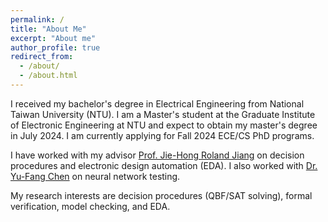 ```yaml
---
permalink: /
title: "About Me"
excerpt: "About me"
author_profile: true
redirect_from: 
  - /about/
  - /about.html
---
```

I received my bachelor's degree in Electrical Engineering from National Taiwan University (NTU).
I am a Master's student at the Graduate Institute of Electronic Engineering at NTU and expect to obtain my master's degree in July 2024.
I am currently applying for Fall 2024 ECE/CS PhD programs.

I have worked with my advisor [Prof. Jie-Hong Roland Jiang](http://cc.ee.ntu.edu.tw/~jhjiang/) on decision procedures and electronic design automation (EDA). I also worked with [Dr. Yu-Fang Chen](https://bull.iis.sinica.edu.tw/yfc/doku.php) on neural network testing.

My research interests are decision procedures (QBF/SAT solving), formal verification, model checking, and EDA.
